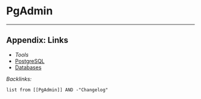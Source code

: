 # PgAdmin

---

## Appendix: Links

* *Tools*
* [PostgreSQL](../Databases/PostgreSQL.md)
* [Databases](../../../../../2-Areas/MOCs/Databases.md)

*Backlinks:*

````dataview
list from [[PgAdmin]] AND -"Changelog"
````
